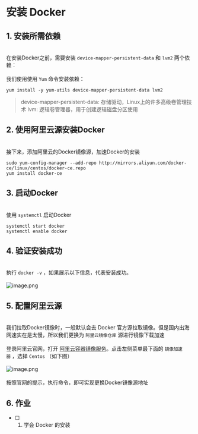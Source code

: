 # 安装 Docker



<a name="n2Qby"></a>
## 1. 安装所需依赖

<br />在安装Docker之前，需要安装 `device-mapper-persistent-data` 和 `lvm2` 两个依赖：<br />
<br />我们使用使用 `Yum` 命令安装依赖：
```shell
yum install -y yum-utils device-mapper-persistent-data lvm2
```
> device-mapper-persistent-data: 存储驱动，Linux上的许多高级卷管理技术
> lvm: 逻辑卷管理器，用于创建逻辑磁盘分区使用

<a name="VoESw"></a>
## 
<a name="ucXzO"></a>
## 2. 使用阿里云源安装Docker

<br />接下来，添加阿里云的Docker镜像源，加速Docker的安装
```shell
sudo yum-config-manager --add-repo http://mirrors.aliyun.com/docker-ce/linux/centos/docker-ce.repo
yum install docker-ce
```


<a name="6tcbd"></a>
## 3. 启动Docker

<br />使用 `systemctl` 启动Docker
```shell
systemctl start docker
systemctl enable docker
```


<a name="43QYU"></a>
## 4. 验证安装成功

<br />执行 `docker -v` ，如果展示以下信息，代表安装成功。<br />
<br />![image.png](http://img.zhufengpeixun.cn/cicd_23.png)<br />

<a name="FANpC"></a>
## 5. 配置阿里云源

<br />我们拉取Docker镜像时，一般默认会去 Docker 官方源拉取镜像。但是国内出海网速实在是太慢，所以我们更换为 `阿里云镜像仓库` 源进行镜像下载加速<br />
<br />登录阿里云官网，打开 [阿里云容器镜像服务](https://cr.console.aliyun.com)。点击左侧菜单最下面的 `镜像加速器` ，选择 `Centos` （如下图）<br />
<br />![image.png](http://img.zhufengpeixun.cn/cicd_24.png)<br />
<br />按照官网的提示，执行命令，即可实现更换Docker镜像源地址<br />

<a name="c756x"></a>
## 6. 作业


- [ ]  1. 学会 Docker 的安装
